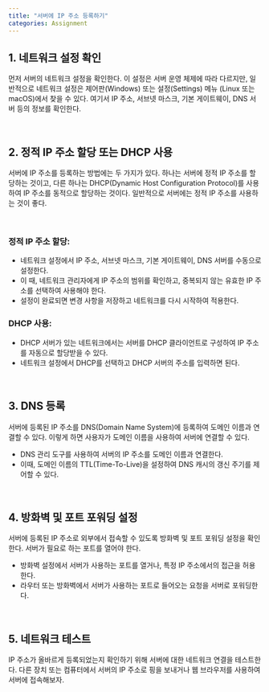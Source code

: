 ```yaml
---
title: "서버에 IP 주소 등록하기"
categories: Assignment
---
```

## 1. 네트워크 설정 확인

먼저 서버의 네트워크 설정을 확인한다. 이 설정은 서버 운영 체제에 따라 다르지만, 일반적으로 네트워크 설정은 제어판(Windows) 또는 설정(Settings) 메뉴 (Linux 또는 macOS)에서 찾을 수 있다. 여기서 IP 주소, 서브넷 마스크, 기본 게이트웨이, DNS 서버 등의 정보를 확인한다.

<br>

## 2. 정적 IP 주소 할당 또는 DHCP 사용

서버에 IP 주소를 등록하는 방법에는 두 가지가 있다. 하나는 서버에 정적 IP 주소를 할당하는 것이고, 다른 하나는 DHCP(Dynamic Host Configuration Protocol)를 사용하여 IP 주소를 동적으로 할당하는 것이다. 일반적으로 서버에는 정적 IP 주소를 사용하는 것이 좋다.

<br>

### 정적 IP 주소 할당:

- 네트워크 설정에서 IP 주소, 서브넷 마스크, 기본 게이트웨이, DNS 서버를 수동으로 설정한다.
- 이 때, 네트워크 관리자에게 IP 주소의 범위를 확인하고, 중복되지 않는 유효한 IP 주소를 선택하여 사용해야 한다.
- 설정이 완료되면 변경 사항을 저장하고 네트워크를 다시 시작하여 적용한다.

### DHCP 사용:

- DHCP 서버가 있는 네트워크에서는 서버를 DHCP 클라이언트로 구성하여 IP 주소를 자동으로 할당받을 수 있다.
- 네트워크 설정에서 DHCP를 선택하고 DHCP 서버의 주소를 입력하면 된다.

<br>

## 3. DNS 등록

서버에 등록된 IP 주소를 DNS(Domain Name System)에 등록하여 도메인 이름과 연결할 수 있다. 이렇게 하면 사용자가 도메인 이름을 사용하여 서버에 연결할 수 있다.

- DNS 관리 도구를 사용하여 서버의 IP 주소를 도메인 이름과 연결한다.
- 이때, 도메인 이름의 TTL(Time-To-Live)을 설정하여 DNS 캐시의 갱신 주기를 제어할 수 있다.

<br>

## 4. 방화벽 및 포트 포워딩 설정

서버에 등록된 IP 주소로 외부에서 접속할 수 있도록 방화벽 및 포트 포워딩 설정을 확인한다. 서버가 필요로 하는 포트를 열어야 한다.

- 방화벽 설정에서 서버가 사용하는 포트를 열거나, 특정 IP 주소에서의 접근을 허용한다.
- 라우터 또는 방화벽에서 서버가 사용하는 포트로 들어오는 요청을 서버로 포워딩한다.

<br>

## 5. 네트워크 테스트

IP 주소가 올바르게 등록되었는지 확인하기 위해 서버에 대한 네트워크 연결을 테스트한다. 다른 장치 또는 컴퓨터에서 서버의 IP 주소로 핑을 보내거나 웹 브라우저를 사용하여 서버에 접속해보자.

<br>
<br>
<br>
<br>